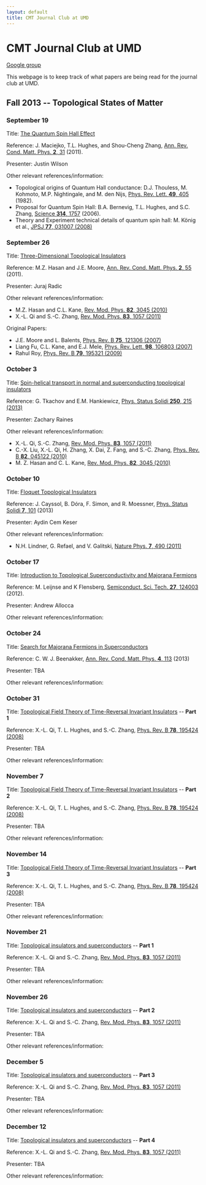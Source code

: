 ```yaml
---
layout: default
title: CMT Journal Club at UMD
---
```


# CMT Journal Club at UMD

[Google group](https://groups.google.com/d/forum/cmt-journal-club)

This webpage is to keep track of what papers are being read for the journal club at UMD.

## Fall 2013 -- Topological States of Matter

### September 19  

Title: [The Quantum Spin Hall Effect](http://www.annualreviews.org/doi/abs/10.1146/annurev-conmatphys-062910-140538)

Reference: J. Maciejko, T.L. Hughes, and Shou-Cheng Zhang, [Ann. Rev. Cond. Matt. Phys. **2**, 31](http://www.annualreviews.org/doi/abs/10.1146/annurev-conmatphys-062910-140538) (2011).

Presenter: Justin Wilson 

Other relevant references/information:

- Topological origins of Quantum Hall conductance: D.J. Thouless, M. Kohmoto, M.P. Nightingale, and M. den Nijs, [Phys. Rev. Lett. **49**, 405](http://prl.aps.org/abstract/PRL/v49/i6/p405_1) (1982).
- Proposal for Quantum Spin Hall: B.A. Bernevig, T.L. Hughes, and 	S.C. Zhang, [Science **314**, 1757](http://www.sciencemag.org/content/314/5806/1757.abstract?sid=c7b6886b-d7a5-4b01-9936-a0fdc2be43cf) (2006).
- Theory and Experiment technical details of quantum spin hall: M. König et al., [JPSJ **77**, 031007 (2008)](http://jpsj.ipap.jp/link?JPSJ/77/031007/)

### September 26

Title: [Three-Dimensional Topological Insulators](http://www.annualreviews.org/doi/abs/10.1146/annurev-conmatphys-062910-140432)

Reference: M.Z. Hasan and J.E. Moore, [Ann. Rev. Cond. Matt. Phys. **2**, 55](http://www.annualreviews.org/doi/abs/10.1146/annurev-conmatphys-062910-140432) (2011).

Presenter: Juraj Radic

Other relevant references/information:

- M.Z. Hasan and C.L. Kane, [Rev. Mod. Phys. **82**, 3045 (2010)](http://link.aps.org/doi/10.1103/RevModPhys.82.3045)
- X.-L. Qi and S.-C. Zhang, [Rev. Mod. Phys. **83**, 1057 (2011)](http://dx.doi.org/10.1103/RevModPhys.83.1057)

Original Papers:

- J.E. Moore and L. Balents, [Phys. Rev. B **75**, 121306 (2007)](http://link.aps.org/doi/10.1103/PhysRevB.75.121306)
- Liang Fu, C.L. Kane, and E.J. Mele, [Phys. Rev. Lett. **98**, 106803 (2007)](http://link.aps.org/doi/10.1103/PhysRevLett.98.106803)
- Rahul Roy, [Phys. Rev. B **79**, 195321 (2009)](http://link.aps.org/doi/10.1103/PhysRevB.79.195321)

### October 3

Title:	[Spin-helical transport in normal and superconducting topological insulators](http://dx.doi.org/10.1002/pssb.201248385)

Reference: G. Tkachov and E.M. Hankiewicz, [Phys. Status Solidi **250**, 215 (2013)](http://dx.doi.org/10.1002/pssb.201248385)

Presenter: Zachary Raines

Other relevant references/information:

- X.-L. Qi, S.-C. Zhang, [Rev. Mod. Phys. **83**, 1057 (2011)](http://link.aps.org/doi/10.1103/RevModPhys.83.1057)
- C.-X. Liu, X.-L. Qi, H. Zhang, X. Dai, Z. Fang, and S.-C. Zhang, [Phys. Rev. B **82**, 045122 (2010)](http://link.aps.org/doi/10.1103/PhysRevB.82.045122)
- M. Z. Hasan and C. L. Kane, [Rev. Mod. Phys. **82**, 3045 (2010)](http://link.aps.org/doi/10.1103/RevModPhys.82.3045)

### October 10

Title:	[Floquet Topological Insulators](http://dx.doi.org/10.1002/pssr.201206451)

Reference: J. Cayssol, B. Dóra, F. Simon, and R. Moessner, [Phys. Status Solidi **7**, 101](http://dx.doi.org/10.1002/pssr.201206451) (2013)

Presenter: Aydin Cem Keser

Other relevant references/information:

- N.H. Lindner, G. Refael, and V. Galitski, [Nature Phys. **7**, 490 (2011)](http://dx.doi.org/10.1038/nphys1926)

### October 17

Title: [Introduction to Topological Superconductivity and Majorana Fermions](http://dx.doi.org/10.1088/0268-1242/27/12/124003)

Reference: M. Leijnse and K Flensberg, [Semiconduct. Sci. Tech. **27**, 124003](http://dx.doi.org/10.1088/0268-1242/27/12/124003) (2012).

Presenter: Andrew Allocca

Other relevant references/information:

### October 24

Title: [Search for Majorana Fermions in Superconductors](http://dx.doi.org/10.1146/annurev-conmatphys-030212-184337)

Reference: C. W. J. Beenakker, [Ann. Rev. Cond. Matt. Phys. **4**, 113](http://dx.doi.org/10.1146/annurev-conmatphys-030212-184337) (2013)

Presenter: TBA

Other relevant references/information:

### October 31

Title: [Topological Field Theory of Time-Reversal Invariant Insulators](http://dx.doi.org/10.1103/PhysRevB.78.195424) -- **Part 1**

Reference: X.-L. Qi, T. L. Hughes, and S.-C. Zhang, [Phys. Rev. B **78**, 195424 (2008)](http://dx.doi.org/10.1103/PhysRevB.78.195424)

Presenter: TBA

Other relevant references/information:

### November 7

Title: [Topological Field Theory of Time-Reversal Invariant Insulators](http://dx.doi.org/10.1103/PhysRevB.78.195424) -- **Part 2**

Reference: X.-L. Qi, T. L. Hughes, and S.-C. Zhang, [Phys. Rev. B **78**, 195424 (2008)](http://dx.doi.org/10.1103/PhysRevB.78.195424)

Presenter: TBA

Other relevant references/information:

### November 14

Title: [Topological Field Theory of Time-Reversal Invariant Insulators](http://dx.doi.org/10.1103/PhysRevB.78.195424) -- **Part 3**

Reference: X.-L. Qi, T. L. Hughes, and S.-C. Zhang, [Phys. Rev. B **78**, 195424 (2008)](http://dx.doi.org/10.1103/PhysRevB.78.195424)

Presenter: TBA

Other relevant references/information:

### November 21

Title: [Topological insulators and superconductors](http://dx.doi.org/10.1103/RevModPhys.83.1057) -- **Part 1**

Reference: X.-L. Qi and S.-C. Zhang, [Rev. Mod. Phys. **83**, 1057 (2011)](http://dx.doi.org/10.1103/RevModPhys.83.1057)

Presenter: TBA

Other relevant references/information:

### November 26

Title: [Topological insulators and superconductors](http://dx.doi.org/10.1103/RevModPhys.83.1057) -- **Part 2**

Reference: X.-L. Qi and S.-C. Zhang, [Rev. Mod. Phys. **83**, 1057 (2011)](http://dx.doi.org/10.1103/RevModPhys.83.1057)

Presenter: TBA

Other relevant references/information:

### December 5

Title: [Topological insulators and superconductors](http://dx.doi.org/10.1103/RevModPhys.83.1057) -- **Part 3**

Reference: X.-L. Qi and S.-C. Zhang, [Rev. Mod. Phys. **83**, 1057 (2011)](http://dx.doi.org/10.1103/RevModPhys.83.1057)

Presenter: TBA

Other relevant references/information:

### December 12

Title: [Topological insulators and superconductors](http://dx.doi.org/10.1103/RevModPhys.83.1057) -- **Part 4**

Reference: X.-L. Qi and S.-C. Zhang, [Rev. Mod. Phys. **83**, 1057 (2011)](http://dx.doi.org/10.1103/RevModPhys.83.1057)

Presenter: TBA

Other relevant references/information:
